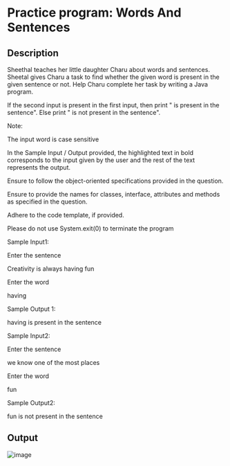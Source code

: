# Practice program: Words And Sentences

## Description

Sheethal teaches her little daughter Charu about words and sentences. Sheetal gives Charu a task to find whether the given word is present in the given sentence or not. Help Charu  complete her task by writing a Java program.

If the second input is present in the first input, then print "<second input> is present in the sentence". Else print "<second input> is not present in the sentence".

Note:

The input word is case sensitive

In the Sample Input / Output provided, the highlighted text in bold corresponds to the input given by the user and the rest of the text represents the output.

Ensure to follow the object-oriented specifications provided in the question.

Ensure to provide the names for classes, interface, attributes and methods as specified in the question.

Adhere to the code template, if provided.

Please do not use System.exit(0) to terminate the program


Sample Input1:

Enter the sentence

Creativity is always having fun

Enter the word

having

Sample Output 1:

having is present in the sentence


Sample Input2:

Enter the sentence

we know one of the most places

Enter the word

fun

Sample Output2:

fun is not present in the sentence

## Output

![image](https://github.com/Tan12d/PWC_Programming_Fundamentals-Java/assets/100254217/31067ed0-6b1b-4695-8cbf-6a69e0461965)
